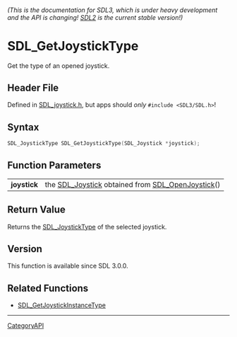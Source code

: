 ###### (This is the documentation for SDL3, which is under heavy development and the API is changing! [SDL2](https://wiki.libsdl.org/SDL2/) is the current stable version!)
# SDL_GetJoystickType

Get the type of an opened joystick.

## Header File

Defined in [SDL_joystick.h](https://github.com/libsdl-org/SDL/blob/main/include/SDL3/SDL_joystick.h), but apps should _only_ `#include <SDL3/SDL.h>`!

## Syntax

```c
SDL_JoystickType SDL_GetJoystickType(SDL_Joystick *joystick);

```

## Function Parameters

|                  |                                                                                       |
| ---------------- | ------------------------------------------------------------------------------------- |
| **joystick**     | the [SDL_Joystick](SDL_Joystick) obtained from [SDL_OpenJoystick](SDL_OpenJoystick)() |

## Return Value

Returns the [SDL_JoystickType](SDL_JoystickType) of the selected joystick.

## Version

This function is available since SDL 3.0.0.

## Related Functions

* [SDL_GetJoystickInstanceType](SDL_GetJoystickInstanceType)

----
[CategoryAPI](CategoryAPI)

